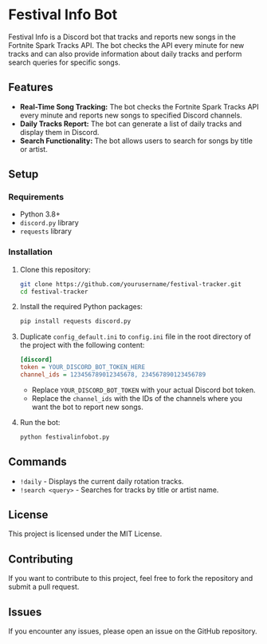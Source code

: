 
# Festival Info Bot

Festival Info is a Discord bot that tracks and reports new songs in the Fortnite Spark Tracks API. The bot checks the API every minute for new tracks and can also provide information about daily tracks and perform search queries for specific songs.

## Features

- **Real-Time Song Tracking:** The bot checks the Fortnite Spark Tracks API every minute and reports new songs to specified Discord channels.
- **Daily Tracks Report:** The bot can generate a list of daily tracks and display them in Discord.
- **Search Functionality:** The bot allows users to search for songs by title or artist.

## Setup

### Requirements

- Python 3.8+
- `discord.py` library
- `requests` library

### Installation

1. Clone this repository:

    ```bash
    git clone https://github.com/yourusername/festival-tracker.git
    cd festival-tracker
    ```

2. Install the required Python packages:

    ```bash
    pip install requests discord.py
    ```

3. Duplicate `config_default.ini` to `config.ini` file in the root directory of the project with the following content:

    ```ini
    [discord]
    token = YOUR_DISCORD_BOT_TOKEN_HERE
    channel_ids = 123456789012345678, 234567890123456789
    ```

   - Replace `YOUR_DISCORD_BOT_TOKEN` with your actual Discord bot token.
   - Replace the `channel_ids` with the IDs of the channels where you want the bot to report new songs.

4. Run the bot:

    ```bash
    python festivalinfobot.py
    ```

## Commands

- `!daily` - Displays the current daily rotation tracks.
- `!search <query>` - Searches for tracks by title or artist name.

## License

This project is licensed under the MIT License. 

## Contributing

If you want to contribute to this project, feel free to fork the repository and submit a pull request.

## Issues

If you encounter any issues, please open an issue on the GitHub repository.
